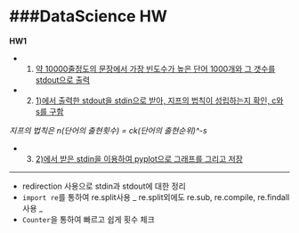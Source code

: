 ###DataScience HW
===

**__HW1__**

* 1. [약 10000줄정도의 문장에서 가장 빈도수가 높은 단어 1000개와 그 갯수를 stdout으로 출력](https://github.com/yannJu/Python/blob/master/%EB%8D%B0%EC%9D%B4%ED%84%B0%EA%B3%BC%ED%95%99/h01_%EC%9D%B4%EC%97%B0%EC%A3%BC_20191644_wc.py)
* 2. [1)에서 출력한 stdout을 stdin으로 받아, 지프의 법칙이 성립하는지 확인, c와 s를 구함](https://github.com/yannJu/Python/blob/master/%EB%8D%B0%EC%9D%B4%ED%84%B0%EA%B3%BC%ED%95%99/h01_%EC%9D%B4%EC%97%B0%EC%A3%BC_20191644_plot.py)

_지프의 법칙은 n(단어의 출현횟수) = ck(단어의 출현순위)^-s_
* 3. [2)에서 받은 stdin을 이용하여 pyplot으로 그래프를 그리고 저장](https://github.com/yannJu/Python/blob/master/%EB%8D%B0%EC%9D%B4%ED%84%B0%EA%B3%BC%ED%95%99/h01_%EC%9D%B4%EC%97%B0%EC%A3%BC_20191644_plot.png)

---

* redirection 사용으로 stdin과 stdout에 대한 정리
* `import re`를 통하여 re.split사용 
	_ re.split외에도 re.sub, re.compile, re.findall사용 _
* `Counter`을 통하여 빠르고 쉽게 횟수 체크

